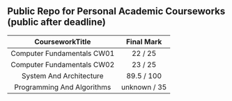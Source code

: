 ## Public Repo for Personal Academic Courseworks (public after deadline)
| CourseworkTitle | Final Mark |
| :------: | :------: |
| Computer Fundamentals CW01 | 22 / 25 |
| Computer Fundamentals CW02 | 23 / 25 |
| System And Architecture | 89.5 / 100 |
| Programming And Algorithms | unknown / 35 |
